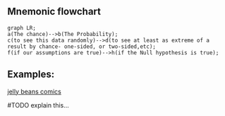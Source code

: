 
## Mnemonic flowchart

```mermaid
graph LR;
a(The chance)-->b(The Probability);
c(to see this data randomly)-->d(to see at least as extreme of a result by chance- one-sided, or two-sided,etc);
f(if our assumptions are true)-->h(if the Null hypothesis is true);
```

## Examples:
[jelly beans comics](https://xkcd.com/882/)

#TODO explain this...


